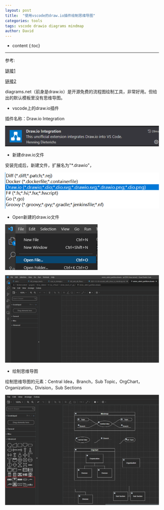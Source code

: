 ```yaml
---
layout: post
title:  "使用vscode的draw.io插件绘制思维导图"
categories: tools
tags: vscode drawio diagrams mindmap
author: David
---
```


* content
{:toc}

---

参考:

[链接1](https://www.codenong.com/cs110689765/)

[链接2](https://mp.weixin.qq.com/s/04Wd8q0HIsAFLV1WiU4BIg)

diagrams.net（前身是draw.io）是开源免费的流程图绘制工具，非常好用。但给出的默认模板里没有思维导图。

* vscode上的draw.io插件

插件名称：Draw.io Integration

![vscode上的draw.io插件](https://github.com/titron/titron.github.io/raw/master/img/2021-12-28-vscode_with_draw_io_mindmap_plugin.png)

* 新建draw.io文件

安装完成后，新建文件，扩展名为"*.drawio"，

![create draw.io文件](https://github.com/titron/titron.github.io/raw/master/img/2021-12-28-vscode_with_draw_io_mindmap_new_file.png)

* Open新建的draw.io文件
  
![open draw.io文件](https://github.com/titron/titron.github.io/raw/master/img/2021-12-28-vscode_with_draw_io_mindmap_open_file.png)

![打开draw.io文件后的窗口](https://github.com/titron/titron.github.io/raw/master/img/2021-12-28-vscode_with_draw_io_mindmap_open_window.png)

* 绘制思维导图

绘制思维导图的元素：Central Idea，Branch，Sub Topic，OrgChart，Organization，Division，Sub Sections

![mind map元素](https://github.com/titron/titron.github.io/raw/master/img/2021-12-28-vscode_with_draw_io_mindmap_elements.png)

